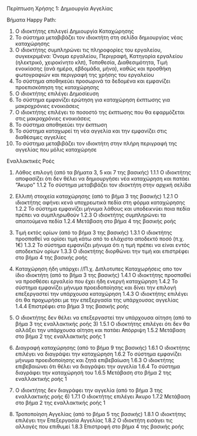 Περίπτωση Χρήσης 1: Δημιουργία Αγγελίας

Βήματα Happy Path:
1.  Ο ιδιοκτήτης επιλεγεί Δημιουργία Καταχώρησης
2.  Το σύστημα μεταβιβάζει τον ιδιοκτήτη στη σελίδα δημιουργίας νέας καταχώρησης
3.  Ο ιδιοκτήτης συμπληρώνει τις πληροφορίες του εργαλείου, συγκεκριμένα: Όνομα εργαλείου, Περιγραφή, Κατηγορία εργαλείου (ηλεκτρικό, χειροκίνητο κλπ), Τοποθεσία, Διαθεσιμότητα, Τιμή ενοικίασης (ανά ημέρα, εβδομάδα, μήνα), καθώς και προσθήκη φωτογραφιών και περιγραφή της χρήσης του εργαλείου
4.  Το σύστημα αποθηκεύει προσωρινά τα δεδομένα και εμφανίζει προεπισκόπηση της καταχώρησης
5.  Ο ιδιοκτήτης επιλέγει Δημοσίευση
6.  Το σύστημα εμφανίζει ερώτηση για καταχώρηση έκπτωσης για μακροχρόνιες ενοικιάσεις
7.  Ο ιδιοκτήτης επιλέγει το ποσοστό της έκπτωσης που θα εφαρμόζεται στις μακροχρόνιες ενοικιάσεις
8.  Το σύστημα αποθηκεύει την έκπτωση
9.  Το σύστημα καταχωρεί τη νέα αγγελία και την εμφανίζει στις διαθέσιμες αγγελίες
10. Το σύστημα μεταβιβάζει τον ιδιοκτήτη στην πλήρη περιγραφή της αγγελίας που μόλις καταχώρησε

Εναλλακτικές Ροές
1. Λάθος επιλογή (από τα βήματα 3, 5 και 7 της βασικής)
1.1.1 Ο ιδιοκτήτης αποφασίζει ότι δεν θέλει να δημιουργήσει νέα καταχώρηση και πατάει "Άκυρο"
1.1.2 Το σύστημα μεταβιβάζει τον ιδιοκτήτη στην αρχική σελίδα

2. Ελλιπή στοιχεία καταχώρησης (από το βήμα 3 της βασικής)
1.2.1 Ο ιδιοκτήτης αφήνει κενά υποχρεωτικά πεδία στη φόρμα καταχώρησης
1.2.2 Το σύστημα εμφανίζει μήνυμα λάθους και υποδεικνύει ποια πεδία πρέπει να συμπληρωθούν
1.2.3 Ο ιδιοκτήτης συμπληρώνει τα απαιτούμενα πεδία 
1.2.4 Μετάβαση στο βήμα 4 της βασικής ροής

3. Τιμή εκτός ορίων (από το βήμα 3 της βασικής)
1.3.1 Ο ιδιοκτήτης προσπαθεί να ορίσει τιμή κάτω από το ελάχιστο αποδεκτό ποσό (π.χ. 1€)
1.3.2 Το σύστημα εμφανίζει μήνυμα ότι η τιμή πρέπει να είναι εντός αποδεκτών ορίων
1.3.3 Ο ιδιοκτήτης διορθώνει την τιμή και επιστρέφει στο βήμα 4 της βασικής ροής

4. Καταχώρηση ήδη υπάρχει //Π.χ. Διπλοτυπες Καταχωρήσεις απο τον ίδιο ιδιοκτήτη (από το βήμα 3 της βασικής)
1.4.1 Ο ιδιοκτήτης προσπαθεί να προσθέσει εργαλείο που έχει ήδη ενεργή καταχώρηση
1.4.2 Το σύστημα εμφανίζει μήνυμα προειδοποίησης και δίνει την επιλογή επεξεργαστεί την υπάρχουσα καταχώρηση
1.4.3 Ο ιδιοκτήτης επιλέγει ότι θα προχωρήσει με την επεξεργασία της υπάρχουσας αγγελίας
1.4.4 Επιστρέφει στο βήμα 3 της βασικής ροής

5. Ο ιδιοκτήτης δεν θέλει να επεξεργαστεί την υπάρχουσα αίτηση (από το βήμα 3 της εναλλακτικής ροής 3)
1.5.1 Ο ιδιοκτήτης επιλέγει ότι δεν θα αλλάξει την υπάρχουσα αίτηση και πατάει Απόρριψη
1.5.2 Μετάβαση στο βήμα 2 της εναλλακτικής ροής 1

6. Διαγραφή καταχώρησης (από το βήμα 9 της βασικής)
1.6.1 Ο ιδιοκτήτης επιλέγει να διαγράψει την καταχώρηση
1.6.2 Το σύστημα εμφανίζει μήνυμα προειδοποίησης και ζητά επιβεβαίωση
1.6.3 Ο ιδιοκτήτης επιβεβαιώνει ότι θέλει να διαγράψει την αγγελία
1.6.4 Το σύστημα διαγράφει την καταχώρησή του
1.6.5 Μετάβαση στο βήμα 2 της εναλλακτικής ροής 1

7. Ο ιδιοκτήτης δεν διαγράφει την αγγελία (από το βήμα 3 της εναλλακτικής ροής 6)
1.7.1 Ο ιδιοκτήτης επιλέγει Άκυρο
1.7.2 Μετάβαση στο βήμα 2 της εναλλακτικής ροής 1

8. Τροποποίηση Αγγελίας (από το βήμα 5 της βασικής)
1.8.1 Ο ιδιοκτήτης επιλέγει την Επεξεργασία Αγγελίας
1.8.2 Ο ιδιοκτήτη εισάγει τις αλλαγές που επιθυμεί
1.8.3 Επιστροφή στο βήμα 4 της βασικής ροής

<!-- 7. Απόδοση της καταχώρησής
7.1) Ο ιδιοκτήτης πατάει πάνω στην αγγελία.
7.2) Το σύστημα εμφανίζει την απόδοση της καταχώρησής του (προβολές, αποθηκεύσεις, αιτήματα).
7.3) Ο ιδιοκτήτης πατάει το κουμπί εξόδου.
7.4) Το σύστημα μεταβιβάζει τον ιδιοκτήτη στην αρχική σελίδα. -->

<!-- 8. Διαγραφή ανενεργών αγγελιών
8.1) Το σύστημα εντοπίζει αγγελίες που δεν έχουν ανανεωθεί ή δεν χρησιμοποιούνται για ένα προκαθορισμένο χρονικό διάστημα.
8.2) Το σύστημα ενημερώνει τον ιδιοκτήτη ή τον διαχειριστή της αγγελίας με ειδοποίηση για την ανενεργή κατάσταση.
8.3) Ο ιδιοκτήτης/διαχειριστής επιλέγει να διαγράψει την ανενεργή αγγελία.
8.4) Το σύστημα ζητά επιβεβαίωση για τη διαγραφή.
8.5) Αν επιβεβαιωθεί, το σύστημα διαγράφει την αγγελία και καταγράφει το γεγονός. -->